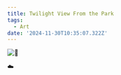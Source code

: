 ```yaml
---
title: Twilight View From the Park
tags:
  - Art
date: '2024-11-30T10:35:07.322Z'
---
```


![🌅](http://res.cloudinary.com/cpadilla/image/upload/v1732924476/chrisdpadilla/blog/art/zpf0jql4xwe1rnmrvul3.jpg)

☁️
